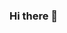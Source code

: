### Hi there 👋

<!--
**wong-bria/wong-bria** is a ✨ _special_ ✨ repository because its `README.md` (this file) appears on your GitHub profile.

Here are some ideas to get you started:

- 🔭 I’m currently working on ...nothing
- 🌱 I’m currently learning ...computer science at Northeastern University
- 👯 I’m looking to collaborate on ...anything
- 🤔 I’m looking for help with ...nothing
- 💬 Ask me about ...anything
- 📫 How to reach me: ...email or phone
- 😄 Pronouns: ...he/him/his
- ⚡ Fun fact: ...I enjoy playing basketball and chess.
-->
